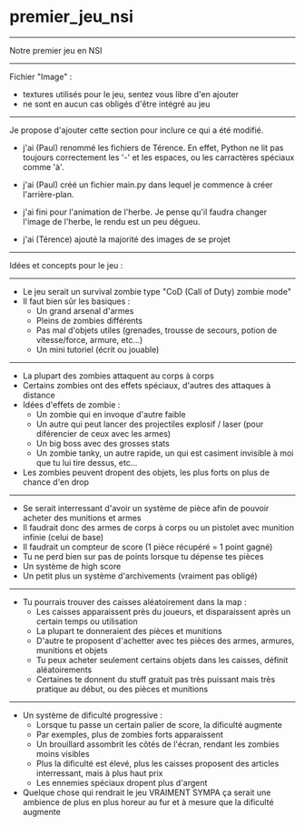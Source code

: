 # premier_jeu_nsi

---

Notre premier jeu en NSI

---

Fichier "Image" :
- textures utilisés pour le jeu, sentez vous libre d'en ajouter
- ne sont en aucun cas obligés d'être intégré au jeu

---

Je propose d'ajouter cette section pour inclure ce qui a été modifié.

 - j'ai (Paul) renommé les fichiers de Térence. En effet, Python ne lit pas toujours correctement les '-' et les espaces, ou les carractères spéciaux comme 'à'.

 - j'ai (Paul) créé un fichier main.py dans lequel je commence à créer l'arrière-plan.
 - j'ai fini pour l'animation de l'herbe. Je pense qu'il faudra changer l'image de l'herbe, le rendu est un peu dégueu.
 - j'ai (Térence) ajouté la majorité des images de se projet

---

Idées et concepts pour le jeu :

---

 - Le jeu serait un survival zombie type "CoD (Call of Duty) zombie mode"
 - Il faut bien sûr les basiques :
     - Un grand arsenal d'armes
     - Pleins de zombies différents
     - Pas mal d'objets utiles (grenades, trousse de secours, potion de vitesse/force, armure, etc...)
     - Un mini tutoriel (écrit ou jouable)
---
 - La plupart des zombies attaquent au corps à corps
 - Certains zombies ont des effets spéciaux, d'autres des attaques à distance
 - Idées d'effets de zombie :
     - Un zombie qui en invoque d'autre faible
     - Un autre qui peut lancer des projectiles explosif / laser (pour diférencier de ceux avec les armes)
     - Un big boss avec des grosses stats
     - Un zombie tanky, un autre rapide, un qui est casiment invisible à moi que tu lui tire dessus, etc...
 - Les zombies peuvent dropent des objets, les plus forts on plus de chance d'en drop
---
 - Se serait interressant d'avoir un système de pièce afin de pouvoir acheter des munitions et armes
 - Il faudrait donc des armes de corps à corps ou un pistolet avec munition infinie (celui de base)
 - Il faudrait un compteur de score (1 pièce récupéré = 1 point gagné)
 - Tu ne perd bien sur pas de points lorsque tu dépense tes pièces
 - Un système de high score
 - Un petit plus un système d'archivements (vraiment pas obligé)
---
 - Tu pourrais trouver des caisses aléatoirement dans la map :
     - Les caisses apparaissent près du joueurs, et disparaissent après un certain temps ou utilisation
     - La plupart te donneraient des pièces et munitions
     - D'autre te proposent d'achetter avec tes pièces des armes, armures, munitions et objets
     - Tu peux acheter seulement certains objets dans les caisses, définit aléatoirements
     - Certaines te donnent du stuff gratuit pas très puissant mais très pratique au début, ou des pièces et munitions
---
 - Un système de dificulté progressive :
     - Lorsque tu passe un certain palier de score, la dificulté augmente
     - Par exemples, plus de zombies forts apparaissent
     - Un brouillard assombrit les côtés de l'écran, rendant les zombies moins visibles
     - Plus la dificulté est élevé, plus les caisses proposent des articles interressant, mais à plus haut prix
     - Les ennemies spéciaux dropent plus d'argent
 - Quelque chose qui rendrait le jeu VRAIMENT SYMPA ça serait une ambience de plus en plus horeur au fur et à mesure que la dificulté augmente
